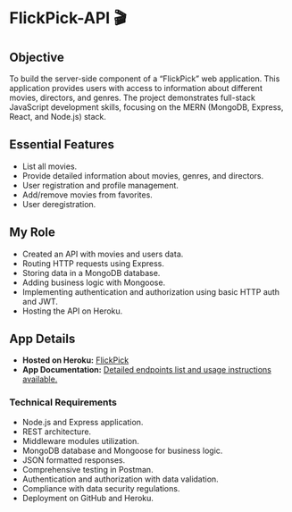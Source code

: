 # FlickPick-API 🎬

## Objective
To build the server-side component of a “FlickPick” web application. This application provides users with access to 
information about different movies, directors, and genres. 
The project demonstrates full-stack JavaScript development skills, focusing on the MERN (MongoDB, Express, React, and Node.js) stack.

## Essential Features
- List all movies.
- Provide detailed information about movies, genres, and directors.
- User registration and profile management.
- Add/remove movies from favorites.
- User deregistration.

## My Role
- Created an API with movies and users data.
- Routing HTTP requests using Express.
- Storing data in a MongoDB database.
- Adding business logic with Mongoose.
- Implementing authentication and authorization using basic HTTP auth and JWT.
- Hosting the API on Heroku.

## App Details
- **Hosted on Heroku:** [FlickPick](https://flickpick-1911bf3985c5.herokuapp.com/)
- **App Documentation:** [Detailed endpoints list and usage instructions available.](https://flickpick-1911bf3985c5.herokuapp.com/documentation)

### Technical Requirements
- Node.js and Express application.
- REST architecture.
- Middleware modules utilization.
- MongoDB database and Mongoose for business logic.
- JSON formatted responses.
- Comprehensive testing in Postman.
- Authentication and authorization with data validation.
- Compliance with data security regulations.
- Deployment on GitHub and Heroku.
